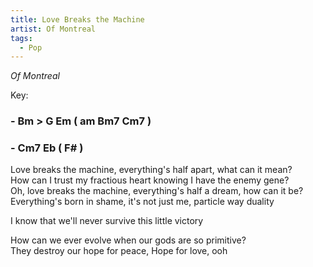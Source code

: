 ```yaml
---
title: Love Breaks the Machine
artist: Of Montreal
tags: 
  - Pop
---
```

*Of Montreal*

Key: 
### - Bm > G Em ( am Bm7 Cm7 ) 
### - Cm7 Eb ( F# ) 

Love breaks the machine, everything's half apart, what can it mean?  
How can I trust my fractious heart knowing I have the enemy gene?  
Oh, love breaks the machine, everything's half a dream, how can it be?  
Everything's born in shame, it's not just me, particle way duality  
  
I know that we'll never survive this little victory  

How can we ever evolve when our gods are so primitive?  
They destroy our hope for peace, Hope for love, ooh
